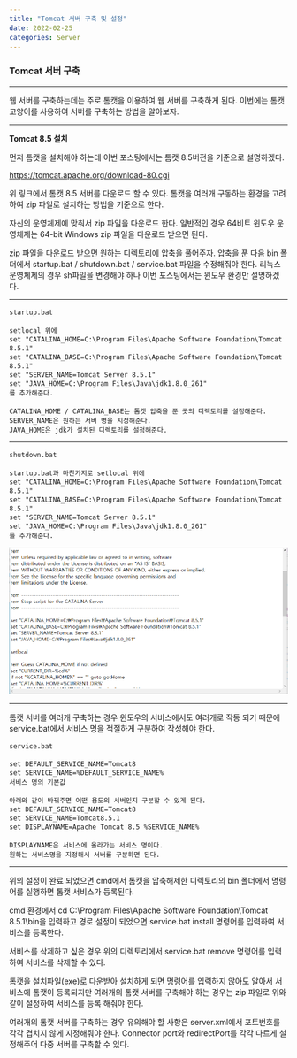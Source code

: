 ```yaml
---
title: "Tomcat 서버 구축 및 설정"
date: 2022-02-25
categories: Server
---
```


### Tomcat 서버 구축

---

웹 서버를 구축하는데는 주로 톰캣을 이용하여 웹 서버를 구축하게 된다.
이번에는 톰캣 고양이를 사용하여 서버를 구축하는 방법을 알아보자.

---

**Tomcat 8.5 설치**

먼저 톰캣을 설치해야 하는데 이번 포스팅에서는 톰캣 8.5버전을 기준으로 설명하겠다.

<https://tomcat.apache.org/download-80.cgi>

위 링크에서 톰캣 8.5 서버를 다운로드 할 수 있다.
톰캣을 여러개 구동하는 환경을 고려하여 zip 파일로 설치하는 방법을 기준으로 한다.

자신의 운영체제에 맞춰서 zip 파일을 다운로드 한다.
일반적인 경우 64비트 윈도우 운영체제는 64-bit Windows zip 파일을 다운로드 받으면 된다.

zip 파일을 다운로드 받으면 원하는 디렉토리에 압축을 풀어주자.
압축을 푼 다음 bin 폴더에서 startup.bat / shutdown.bat / service.bat 파일을 수정해줘야 한다.
리눅스 운영체제의 경우 sh파일을 변경해야 하나 이번 포스팅에서는 윈도우 환경만 설명하겠다.

---

```
startup.bat

setlocal 위에
set "CATALINA_HOME=C:\Program Files\Apache Software Foundation\Tomcat 8.5.1"
set "CATALINA_BASE=C:\Program Files\Apache Software Foundation\Tomcat 8.5.1"
set "SERVER_NAME=Tomcat Server 8.5.1"
set "JAVA_HOME=C:\Program Files\Java\jdk1.8.0_261"
를 추가해준다.

CATALINA_HOME / CATALINA_BASE는 톰캣 압축을 푼 곳의 디렉토리를 설정해준다.
SERVER_NAME은 원하는 서버 명을 지정해준다.
JAVA_HOME은 jdk가 설치된 디렉토리를 설정해준다.
```

---

```
shutdown.bat

startup.bat과 마찬가지로 setlocal 위에
set "CATALINA_HOME=C:\Program Files\Apache Software Foundation\Tomcat 8.5.1"
set "CATALINA_BASE=C:\Program Files\Apache Software Foundation\Tomcat 8.5.1"
set "SERVER_NAME=Tomcat Server 8.5.1"
set "JAVA_HOME=C:\Program Files\Java\jdk1.8.0_261"
를 추가해준다.
```

![tomcat.bat.config](../docs/assets/images/tomcat_bat1.png)

---

톰캣 서버를 여러개 구축하는 경우 윈도우의 서비스에서도 여러개로 작동 되기 때문에
service.bat에서 서비스 명을 적절하게 구분하여 작성해야 한다.

```
service.bat

set DEFAULT_SERVICE_NAME=Tomcat8
set SERVICE_NAME=%DEFAULT_SERVICE_NAME%
서비스 명의 기본값

아래와 같이 바꿔주면 어떤 용도의 서버인지 구분할 수 있게 된다.
set DEFAULT_SERVICE_NAME=Tomcat8
set SERVICE_NAME=Tomcat8.5.1
set DISPLAYNAME=Apache Tomcat 8.5 %SERVICE_NAME%

DISPLAYNAME은 서비스에 올라가는 서비스 명이다.
원하는 서비스명을 지정해서 서버를 구분하면 된다.

```

---

위의 설정이 완료 되었으면 cmd에서 톰캣을 압축해제한 디렉토리의 bin 폴더에서
명령어를 실행하면 톰캣 서비스가 등록된다.

cmd 환경에서 cd C:\Program Files\Apache Software Foundation\Tomcat 8.5.1\bin을 입력하고
경로 설정이 되었으면 service.bat install 명령어를 입력하여 서비스를 등록한다.

서비스를 삭제하고 싶은 경우 위의 디렉토리에서 service.bat remove 명령어를 입력하여 서비스를 삭제할 수 있다.

톰캣을 설치파일(exe)로 다운받아 설치하게 되면 명령어를 입력하지 않아도 알아서 서비스에 톰캣이 등록되지만
여러개의 톰캣 서버를 구축해야 하는 경우는 zip 파일로 위와 같이 설정하여 서비스를 등록 해줘야 한다.

여러개의 톰캣 서버를 구축하는 경우 유의해야 할 사항은 server.xml에서 포트번호를 각각 겹치지 않게
지정해줘야 한다. Connector port와 redirectPort를 각각 다르게 설정해주어 다중 서버를 구축할 수 있다.
